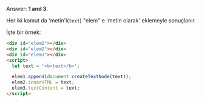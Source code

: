 Answer: **1 and 3**.


Her iki komut da 'metin'i(`text`) "elem" e 'metin olarak' eklemeyle sonuçlanır.

İşte bir örnek:

```html run height=80
<div id="elem1"></div>
<div id="elem2"></div>
<div id="elem3"></div>
<script>
  let text = '<b>text</b>';

  elem1.append(document.createTextNode(text));
  elem2.innerHTML = text;
  elem3.textContent = text;
</script>
```
